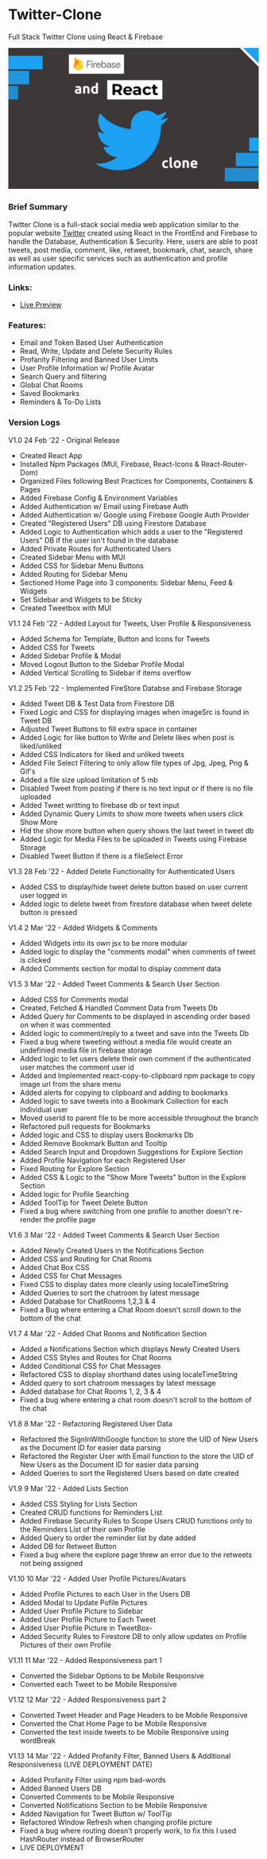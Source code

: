 # Twitter-Clone
Full Stack Twitter Clone using React & Firebase

![Twitter Clone Logo](https://github.com/Ken-Yokohama/Twitter-Clone/blob/master/public/twitter-clone-logo.jpg?raw=true)

### Brief Summary
Twitter Clone is a full-stack social media web application similar to the popular website [Twitter](https://twitter.com/) created using React in the FrontEnd and Firebase to handle the Database, Authentication & Security. Here, users are able to post tweets, post media, comment, like, retweet, bookmark, chat, search, share as well as user specific services such as authentication and profile information updates. 

### Links:
- [Live Preview](https://ken-yokohama.github.io/Twitter-Clone)

<!-- Add Cover After Portfolio Image is Updated -->
<!-- ![Twitter Clone Cover Sample](https://github.com/Ken-Yokohama/Twitter-Clone/blob/master/public/twitter-clone-logo.jpg?raw=true) -->

### Features:
- Email and Token Based User Authentication
- Read, Write, Update and Delete Security Rules
- Profanity Filtering and Banned User Limits
- User Profile Information w/ Profile Avatar
- Search Query and filtering
- Global Chat Rooms
- Saved Bookmarks
- Reminders & To-Do Lists

### Version Logs
V1.0 24 Feb '22 - Original Release

- Created React App
- Installed Npm Packages (MUI, Firebase, React-Icons & React-Router-Dom)
- Organized Files following Best Practices for Components, Containers & Pages
- Added Firebase Config & Environment Variables
- Added Authentication w/ Email using Firebase Auth
- Added Authentication w/ Google using Firebase Google Auth Provider
- Created "Registered Users" DB using Firestore Database
- Added Logic to Authentication which adds a user to the "Registered Users" DB if the user isn't found in the database
- Added Private Routes for Authenticated Users
- Created Sidebar Menu with MUI
- Added CSS for Sidebar Menu Buttons
- Added Routing for Sidebar Menu
- Sectioned Home Page into 3 components: Sidebar Menu, Feed & Widgets
- Set Sidebar and Widgets to be Sticky
- Created Tweetbox with MUI

V1.1 24 Feb '22 - Added Layout for Tweets, User Profile & Responsiveness

- Added Schema for Template, Button and Icons for Tweets
- Added CSS for Tweets
- Added Sidebar Profile & Modal
- Moved Logout Button to the Sidebar Profile Modal
- Added Vertical Scrolling to Sidebar if items overflow

V1.2 25 Feb '22 - Implemented FireStore Databse and Firebase Storage

- Added Tweet DB & Test Data from Firestore DB
- Fixed Logic and CSS for displaying images when imageSrc is found in Tweet DB
- Adjusted Tweet Buttons to fill extra space in container
- Added Logic for like button to Write and Delete likes when post is liked/unliked
- Added CSS Indicators for liked and unliked tweets
- Added File Select Filtering to only allow file types of Jpg, Jpeg, Png & Gif's
- Added a file size upload limitation of 5 mb
- Disabled Tweet from posting if there is no text input or if there is no file uploaded
- Added Tweet writting to firebase db or text input
- Added Dynamic Query Limits to show more tweets when users click Show More
- Hid the show more button when query shows the last tweet in tweet db
- Added Logic for Media Files to be uploaded in Tweets using Firebase Storage
- Disabled Tweet Button if there is a fileSelect Error

V1.3 28 Feb '22 - Added Delete Functionality for Authenticated Users

- Added CSS to display/hide tweet delete button based on user current user logged in
- Added logic to delete tweet from firestore database when tweet delete button is pressed

V1.4 2 Mar '22 - Added Widgets & Comments

- Added Widgets into its own jsx to be more modular
- Added logic to display the "comments modal" when comments of tweet is clicked
- Added Comments section for modal to display comment data

V1.5 3 Mar '22 - Added Tweet Comments & Search User Section

- Added CSS for Comments modal
- Created, Fetched & Handled Comment Data from Tweets Db
- Added Query for Comments to be displayed in ascending order based on when it was commented
- Added logic to comment/reply to a tweet and save into the Tweets Db
- Fixed a bug where tweeting without a media file would create an undefinied media file in firebase storage
- Added logic to let users delete their own comment if the authenticated user matches the comment user id
- Added and Implemented react-copy-to-clipboard npm package to copy image url from the share menu
- Added alerts for copying to clipboard and adding to bookmarks
- Added logic to save tweets into a Bookmark Collection for each individual user
- Moved userId to parent file to be more accessible throughout the branch
- Refactored pull requests for Bookmarks
- Added logic and CSS to display users Bookmarks Db
- Added Remove Bookmark Button and Tooltip
- Added Search Input and Dropdown Suggestions for Explore Section
- Added Profile Navigation for each Registered User
- Fixed Routing for Explore Section
- Added CSS & Logic to the "Show More Tweets" button in the Explore Section
- Added logic for Profile Searching
- Added ToolTip for Tweet Delete Button
- Fixed a bug where switching from one profile to another doesn't re-render the profile page

V1.6 3 Mar '22 - Added Tweet Comments & Search User Section
- Added Newly Created Users in the Notifications Section
- Added CSS and Routing for Chat Rooms
- Added Chat Box CSS
- Added CSS for Chat Messages
- Fixed CSS to display dates more cleanly using localeTimeString
- Added Queries to sort the chatroom by latest message
- Added Database for ChatRooms 1,2,3 & 4
- Fixed a Bug where entering a Chat Room doesn't scroll down to the bottom of the chat

V1.7 4 Mar '22 - Added Chat Rooms and Notification Section
- Added a Notifications Section which displays Newly Created Users
- Added CSS Styles and Routes for Chat Rooms
- Added Conditional CSS for Chat Messages
- Refactored CSS to display shorthand dates using localeTimeString
- Added query to sort chatroom messages by latest message
- Added database for Chat Rooms 1, 2, 3 & 4
- Fixed a bug where entering a chat room doesn't scroll to the bottom of the chat

V1.8 8 Mar '22 - Refactoring Registered User Data
- Refactored the SignInWithGoogle function to store the UID of New Users as the Document ID for easier data parsing
- Refactored the Register User with Email function to the store the UID of New Users as the Document ID for easier data parsing
- Added Queries to sort the Registered Users based on date created

V1.9 9 Mar '22 - Added Lists Section
- Added CSS Styling for Lists Section
- Created CRUD functions for Reminders List
- Added Firebase Security Rules to Scope Users CRUD functions only to the Reminders List of their own Profile
- Added Query to order the reminder list by date added
- Added DB for Retweet Button
- Fixed a bug where the explore page threw an error due to the retweets not being assigned

V1.10 10 Mar '22 - Added User Profile Pictures/Avatars
- Added Profile Pictures to each User in the Users DB
- Added Modal to Update Pofile Pictures
- Added User Profile Picture to Sidebar
- Added User Profile Picture to Each Tweet
- Added User Profile Picture in TweetBox- 
- Added Security Rules to Firestore DB to only allow updates on Profile Pictures of their own Profile

V1.11 11 Mar '22 - Added Responsiveness part 1
- Converted the Sidebar Options to be Mobile Responsive
- Converted each Tweet to be Mobile Responsive 

V1.12 12 Mar '22 - Added Responsiveness part 2
- Converted Tweet Header and Page Headers to be Mobile Responsive
- Converted the Chat Home Page to be Mobile Responsive
- Converted the text inside tweets to be Mobile Responsive using wordBreak

V1.13 14 Mar '22 - Added Profanity Filter, Banned Users & Additional Responsiveness (LIVE DEPLOYMENT DATE)
- Added Profanity Filter using npm bad-words
- Added Banned Users DB
- Converted Comments to be Mobile Responsive
- Converted Notifications Section to be Mobile Responsive
- Added Navigation for Tweet Button w/ ToolTip
- Refactored Window Refresh when changing profile picture
- Fixed a bug where routing doesn't properly work, to fix this I used HashRouter instead of BrowserRouter
- LIVE DEPLOYMENT
